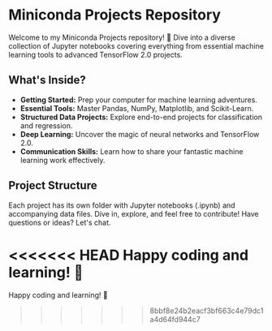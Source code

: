 # Miniconda Projects Repository

Welcome to my Miniconda Projects repository! 🚀 Dive into a diverse collection of Jupyter notebooks covering everything from essential machine learning tools to advanced TensorFlow 2.0 projects.

## What's Inside?

- **Getting Started:** Prep your computer for machine learning adventures.
- **Essential Tools:** Master Pandas, NumPy, Matplotlib, and Scikit-Learn.
- **Structured Data Projects:** Explore end-to-end projects for classification and regression.
- **Deep Learning:** Uncover the magic of neural networks and TensorFlow 2.0.
- **Communication Skills:** Learn how to share your fantastic machine learning work effectively.

## Project Structure

Each project has its own folder with Jupyter notebooks (.ipynb) and accompanying data files. Dive in, explore, and feel free to contribute! Have questions or ideas? Let's chat.

<<<<<<< HEAD
Happy coding and learning! 🌟
=======
Happy coding and learning! 🌟
>>>>>>> 8bbf8e24b2eacf3bf663c4e79dc1a4d64fd944c7
